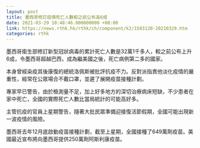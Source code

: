 ```yaml
---
layout: post
title: 墨西哥修訂疫情死亡人數較之前公布高6成
date: 2021-03-29 10:48:46.000000000 +08:00
link: https://news.rthk.hk/rthk/ch/component/k2/1583120-20210329.htm
categories: rthk
---
```


墨西哥衛生部修訂新型冠狀病毒的累計死亡人數是32萬1千多人，較之前公布上升6成，令墨西哥超越巴西，成為繼美國之後，死亡病例第二多的國家。

本身曾經染疫其後康復的總統洛佩斯被批評抗疫不力。反對派指責他淡化疫情的嚴重性，經常在公眾場合不戴口罩，並遲了展開疫苗接種計劃。

專家早已警告，由於檢測量不足，加上好多地方的深切治療病床短缺，不少患者在家中死亡，全國的實際死亡人數比當局統計的可能高好多。

主管抗疫的官員上星期警告，隨著大批民眾準備迎接復活節假期，全國可能出現新一波疫情的風險。

墨西哥去年12月底啟動疫苗接種計劃，截至上星期，全國接種了649萬劑疫苗。美國最近宣布將向墨西哥提供250萬劑阿斯利康疫苗。
